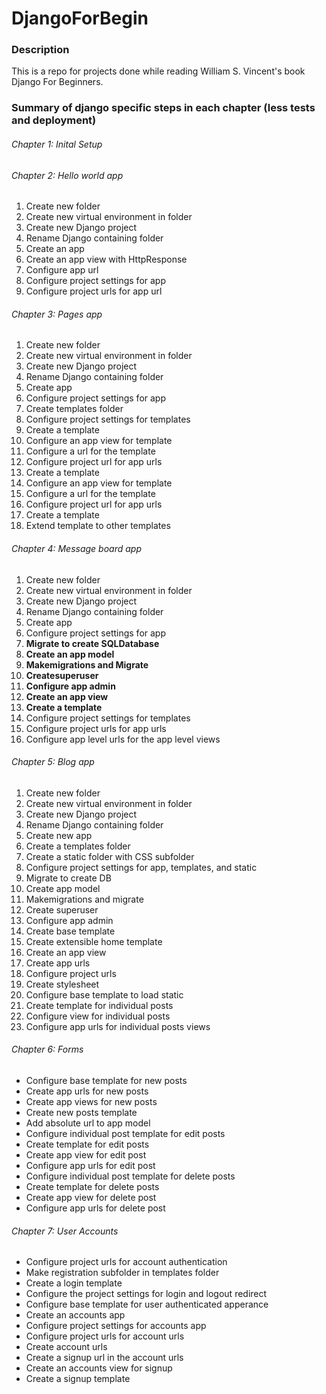 # DjangoForBegin

### Description

This is a repo for projects done while reading William S. Vincent's book Django For Beginners.

### Summary of django specific steps in each chapter (less tests and deployment)

###### Chapter 1: Inital Setup

###### Chapter 2: Hello world app

1.	Create new folder
2.	Create new virtual environment in folder
3.	Create new Django project
4.	Rename Django containing folder
5.	Create an app
6.	Create an app view with HttpResponse
7.	Configure app url
8.	Configure project settings for app
9.	Configure project urls for app url

###### Chapter 3: Pages app

1.	Create new folder
2.	Create new virtual environment in folder
3.	Create new Django project
4.	Rename Django containing folder
5.	Create app
6.	Configure project settings for app
7.	Create templates folder
8.	Configure project settings for templates
9.	Create a template
10.	Configure an app view for template
11.	Configure a url for the template
12.	Configure project url for app urls
13.	Create a template
14.	Configure an app view for template
15.	Configure a url for the template
16.	Configure project url for app urls
17.	Create a template
18.	Extend template to other templates

###### Chapter 4: Message board app

1.	Create new folder
2.	Create new virtual environment in folder
3.	Create new Django project
4.	Rename Django containing folder
5.	Create app
6.	Configure project settings for app
7.	**Migrate to create SQLDatabase**
8.	**Create an app model**
9.	**Makemigrations and Migrate**
10.	**Createsuperuser**
11.	**Configure app admin**
12.	**Create an app view**
13.	**Create a template**
14.	Configure project settings for templates
15.	Configure project urls for app urls
16.	Configure app level urls for the app level views

###### Chapter 5: Blog app
1.	Create new folder
2.	Create new virtual environment in folder
3.	Create new Django project
4.	Rename Django containing folder
5.	Create new app
6.	Create a templates folder
7.	Create a static folder with CSS subfolder
8.	Configure project settings for app, templates, and static
9.	Migrate to create DB
10.	Create app model
11.	Makemigrations and migrate
12.	Create superuser
13.	Configure app admin
14.	Create base template
15.	Create extensible home template
16.	Create an app view
17.	Create app urls
18.	Configure project urls
19.	Create stylesheet
20.	Configure base template to load static
21.	Create template for individual posts
22.	Configure view for individual posts
23.	Configure app urls for individual posts views

###### Chapter 6: Forms
- Configure base template for new posts
- Create app urls for new posts
- Create app views for new posts
- Create new posts template
- Add absolute url to app model
- Configure individual post template for edit posts
- Create template for edit posts
- Create app view for edit post
- Configure app urls for edit post
- Configure individual post template for delete posts
- Create template for delete posts
- Create app view for delete post
- Configure app urls for delete post


###### Chapter 7: User Accounts
- Configure project urls for account authentication
- Make registration subfolder in templates folder
- Create a login template
- Configure the project settings for login and logout redirect
- Configure base template for user authenticated apperance
- Create an accounts app
- Configure project settings for accounts app
- Configure project urls for account urls
- Create account urls
- Create a signup url in the account urls
- Create an accounts view for signup
- Create a signup template
